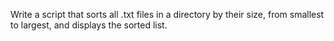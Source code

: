 Write a script that sorts all .txt files in a directory by their size, from smallest to largest, and displays the sorted list.
